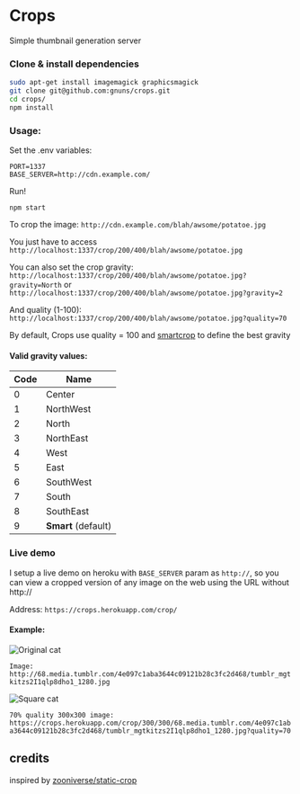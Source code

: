 # Crops
Simple thumbnail generation server

### Clone & install dependencies
```sh
sudo apt-get install imagemagick graphicsmagick
git clone git@github.com:gnuns/crops.git
cd crops/
npm install
```

### Usage:
Set the .env variables:
```
PORT=1337
BASE_SERVER=http://cdn.example.com/
```

Run!
```
npm start
```

To crop the image:
`http://cdn.example.com/blah/awsome/potatoe.jpg`

You just have to access
`http://localhost:1337/crop/200/400/blah/awsome/potatoe.jpg`


You can also set the crop gravity:
`http://localhost:1337/crop/200/400/blah/awsome/potatoe.jpg?gravity=North` or
`http://localhost:1337/crop/200/400/blah/awsome/potatoe.jpg?gravity=2`

And quality (1-100):
`http://localhost:1337/crop/200/400/blah/awsome/potatoe.jpg?quality=70`

By default, Crops use quality = 100 and [smartcrop](https://github.com/jwagner/smartcrop.js) to define the best gravity


#### Valid gravity values:
| Code  | Name  |
| --- | --- |
| 0 | Center |
| 1 | NorthWest |
| 2 | North |
| 3 | NorthEast |
| 4 | West  |
| 5 | East  |
| 6 | SouthWest |
| 7 | South |
| 8 | SouthEast |
| 9 | **Smart**  (default) |


### Live demo

I setup a live demo on heroku  with `BASE_SERVER` param as `http://`, so you can view a cropped version of any image on the web using the URL without http://

Address: `https://crops.herokuapp.com/crop/`

#### Example:

![Original cat](http://68.media.tumblr.com/4e097c1aba3644c09121b28c3fc2d468/tumblr_mgtkitzs2I1qlp8dho1_1280.jpg)

`Image: http://68.media.tumblr.com/4e097c1aba3644c09121b28c3fc2d468/tumblr_mgtkitzs2I1qlp8dho1_1280.jpg`

![Square cat](https://crops.herokuapp.com/crop/300/300/68.media.tumblr.com/4e097c1aba3644c09121b28c3fc2d468/tumblr_mgtkitzs2I1qlp8dho1_1280.jpg?quality=70)

`70% quality 300x300 image: https://crops.herokuapp.com/crop/300/300/68.media.tumblr.com/4e097c1aba3644c09121b28c3fc2d468/tumblr_mgtkitzs2I1qlp8dho1_1280.jpg?quality=70`

## credits
inspired by [zooniverse/static-crop](https://github.com/zooniverse/static-crop)
